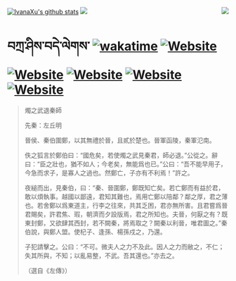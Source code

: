 [![IvanaXu's github stats](https://github-readme-stats.vercel.app/api?username=IvanaXu&theme=codeSTACKr)](https://github.com/anuraghazra/github-readme-stats)
<img align="right" src="https://github-readme-stats.vercel.app/api/top-langs/?username=IvanaXu&langs_count=8&theme=codeSTACKr" />
<img src="https://github-readme-stats.vercel.app/api/wakatime?username=IvanaXu&layout=compact&langs_count=8&theme=codeSTACKr&custom_title=Programming&nbsp;Times&nbsp;(Since&nbsp;Jul.29.2021)&range=all_time" />
# བཀྲ་ཤིས་བདེ་ལེགས་	[![wakatime](https://wakatime.com/badge/user/5043ee4a-e361-4607-9d47-d557f2005d05.svg)](https://wakatime.com/@5043ee4a-e361-4607-9d47-d557f2005d05)	[![Website](https://img.shields.io/website?label=&up_color=orange&up_message=Tianchi&url=https%3A%2F%2Fshields.io)](https://tianchi.aliyun.com/home/science/scienceDetail?userId=1095279182618)	[![Website](https://img.shields.io/website?label=&up_color=green&up_message=Yuque&url=https%3A%2F%2Fshields.io)](https://www.yuque.com/ivanaxu)	[![Website](https://img.shields.io/website?label=&up_color=yellow&up_message=Leetcode&url=https%3A%2F%2Fshields.io)](https://leetcode.cn/u/ivanaxu)	[![Website](https://img.shields.io/website?label=&up_color=violet&up_message=AIstudio&url=https%3A%2F%2Fshields.io)](https://aistudio.baidu.com/aistudio/personalcenter/thirdview/979775)	[![Website](https://img.shields.io/website?label=&up_color=red&up_message=Gitee&url=https%3A%2F%2Fshields.io)](https://gitee.com/IvanaXu)
> 燭之武退秦師
> 
> 先秦：左丘明 
> 
> 晉侯、秦伯圍鄭，以其無禮於晉，且貳於楚也。晉軍函陵，秦軍氾南。
> 
> 佚之狐言於鄭伯曰：“國危矣，若使燭之武見秦君，師必退。”公從之。辭曰：“臣之壯也，猶不如人；今老矣，無能爲也已。”公曰：“吾不能早用子，今急而求子，是寡人之過也。然鄭亡，子亦有不利焉！”許之。
> 
> 夜縋而出，見秦伯，曰：“秦、晉圍鄭，鄭既知亡矣。若亡鄭而有益於君，敢以煩執事。越國以鄙遠，君知其難也，焉用亡鄭以陪鄰？鄰之厚，君之薄也。若舍鄭以爲東道主，行李之往來，共其乏困，君亦無所害。且君嘗爲晉君賜矣，許君焦、瑕，朝濟而夕設版焉，君之所知也。夫晉，何厭之有？既東封鄭，又欲肆其西封，若不闕秦，將焉取之？闕秦以利晉，唯君圖之。”秦伯說，與鄭人盟。使杞子、逢孫、楊孫戍之，乃還。
> 
> 子犯請擊之。公曰：“不可。微夫人之力不及此。因人之力而敝之，不仁；失其所與，不知；以亂易整，不武。吾其還也。”亦去之。
> 
> （選自《左傳》）
>
